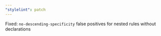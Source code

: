```yaml
---
"stylelint": patch
---
```


Fixed: `no-descending-specificity` false positives for nested rules without declarations
